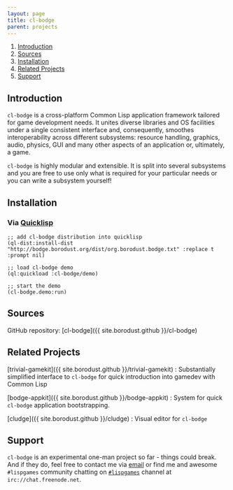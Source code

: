 ```yaml
---
layout: page
title: cl-bodge
parent: projects
---
```


1. [Introduction](#introduction)
1. [Sources](#sources)
1. [Installation](#installation)
1. [Related Projects](#related-projects)
1. [Support](#support)


## Introduction

`cl-bodge` is a cross-platform Common Lisp application framework tailored for game development
needs. It unites diverse libraries and OS facilities under a single consistent interface and,
consequently, smoothes interoperability across different subsystems: resource handling,
graphics, audio, physics, GUI and many other aspects of an application or, ultimately, a game.


`cl-bodge` is highly modular and extensible. It is split into several subsystems and you are
free to use only what is required for your particular needs or you can write a subsystem
yourself!


## Installation

### Via [Quicklisp](http://quicklisp.org)

```common_lisp
;; add cl-bodge distribution into quicklisp
(ql-dist:install-dist "http://bodge.borodust.org/dist/org.borodust.bodge.txt" :replace t :prompt nil)

;; load cl-bodge demo
(ql:quickload :cl-bodge/demo)

;; start the demo
(cl-bodge.demo:run)
```


## Sources
GitHub repository: [cl-bodge]({{ site.borodust.github }}/cl-bodge)

## Related Projects
[trivial-gamekit]({{ site.borodust.github }}/trivial-gamekit)
: Substantially simplified interface to `cl-bodge` for quick introduction into gamedev with
  Common Lisp

[bodge-appkit]({{ site.borodust.github }}/bodge-appkit)
: System for quick `cl-bodge` application bootstrapping.


[cludge]({{ site.borodust.github }}/cludge)
: Visual editor for `cl-bodge`


## Support
`cl-bodge` is an experimental one-man project so far - things could break. And if they do, feel
free to contact me via [email](mailto:dev@borodust.org) or find me and awesome `#lispgames`
community chatting on [`#lispgames`](https://webchat.freenode.net/?channels=lispgames) channel at
`irc://chat.freenode.net`.
